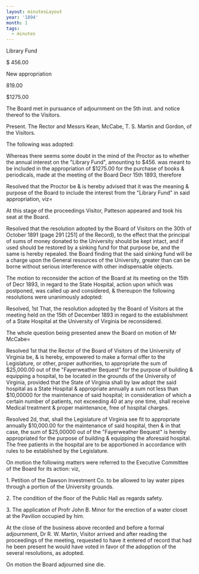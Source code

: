 ```yaml
---
layout: minutesLayout
year: '1894'
month: 1
tags:
  - minutes
---
```

Library Fund

$ 456.00

New appropriation

819.00

$1275.00

The Board met in pursuance of adjournment on the 5th inst. and notice thereof to the Visitors.

Present. The Rector and Messrs Kean, McCabe, T. S. Martin and Gordon, of the Visitors.

The following was adopted:

Whereas there seems some doubt in the mind of the Proctor as to whether the annual interest on the "Library Fund", amounting to $456. was meant to be included in the appropriation of $1275.00 for the purchase of books & periodicals, made at the meeting of the Board Decr 15th 1893, therefore

Resolved that the Proctor be & is hereby advised that it was the meaning & purpose of the Board to include the interest from the "Library Fund" in said appropriation, viz=

At this stage of the proceedings Visitor, Patteson appeared and took his seat at the Board.

Resolved that the resolution adopted by the Board of Visitors on the 30th of October 1891 (page 291 \[251\] of the Record), to the effect that the principal of sums of money donated to the University should be kept intact, and if used should be restored by a sinking fund for that purpose be, and the same is hereby repealed. the Board finding that the said sinking fund will be a charge upon the General resources of the University, greater than can be borne without serious interference with other indispensable objects.

The motion to reconsider the action of the Board at its meeting on the 15th of Decr 1893, in regard to the State Hospital, action upon which was postponed, was called up and considered, & thereupon the following resolutions were unanimously adopted:

Resolved, 1st That, the resolution adopted by the Board of Visitors at the meeting held on the 15th of December 1893 in regard to the establishment of a State Hospital at the University of Virginia be reconsidered.

The whole question being presented anew the Board on motion of Mr McCabe=

Resolved 1st that the Rector of the Board of Visitors of the University of Virginia be, & is hereby, empowered to make a formal offer to the Legislature, or other, proper authorities, to appropriate the sum of $25,000.00 out of the "Fayerweather Bequest" for the purpose of building & equipping a hospital, to be located in the grounds of the University of Virginia, provided that the State of Virginia shall by law adopt the said hospital as a State Hospital & appropriate annually a sum not less than $10,00000 for the maintenance of said hospital; in consideration of which a certain number of patients, not exceeding 40 at any one time, shall receive Medical treatment & proper maintenance, free of hospital charges.

Resolved 2d, that, shall the Legislature of Virginia see fit to appropriate annually $10,000.00 for the maintenance of said hospital, then & in that case, the sum of $25,00000 out of the "Fayerweather Bequest" is hereby appropriated for the purpose of building & equipping the aforesaid hospital. The free patients in the hospital are to be apportioned in accordance with rules to be established by the Legislature.

On motion the following matters were referred to the Executive Committee of the Board for its action: viz,

1\. Petition of the Dawson Investment Co. to be allowed to lay water pipes through a portion of the University grounds.

2\. The condition of the floor of the Public Hall as regards safety.

3\. The application of Profr John B. Minor for the erection of a water closet at the Pavilion occupied by him.

At the close of the business above recorded and before a formal adjournment, Dr R. W. Martin, Visitor arrived and after reading the proceedings of the meeting, requested to have it entered of record that had he been present he would have voted in favor of the adopption of the several resolutions, as adopted.

On motion the Board adjourned sine die.
